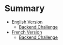 # Summary

* [English Version](en/English.md)
    * [Backend Challenge](en/backend.md)
* [French Version](fr/French.md)
    * [Backend Challenge](fr/backend.md)